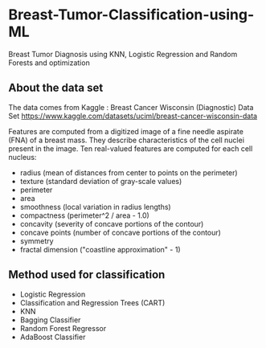 # Breast-Tumor-Classification-using-ML
Breast Tumor Diagnosis using KNN, Logistic Regression and Random Forests and optimization

## About the data set

The data comes from Kaggle : Breast Cancer Wisconsin (Diagnostic) Data Set
https://www.kaggle.com/datasets/uciml/breast-cancer-wisconsin-data

Features are computed from a digitized image of a fine needle aspirate (FNA) of a breast mass. They describe characteristics of the cell nuclei present in the image.
Ten real-valued features are computed for each cell nucleus:

- radius (mean of distances from center to points on the perimeter)
- texture (standard deviation of gray-scale values)
- perimeter
- area
- smoothness (local variation in radius lengths)
- compactness (perimeter^2 / area - 1.0)
- concavity (severity of concave portions of the contour)
- concave points (number of concave portions of the contour)
- symmetry
- fractal dimension ("coastline approximation" - 1)

## Method used for classification 

- Logistic Regression
- Classification and Regression Trees (CART)
- KNN
- Bagging Classifier
- Random Forest Regressor
- AdaBoost Classifier



